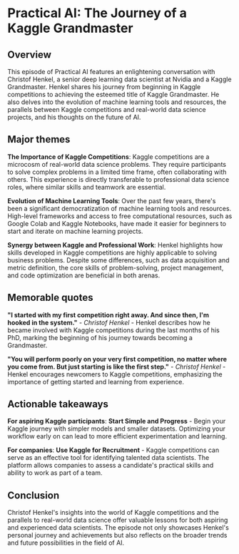 # Practical AI: The Journey of a Kaggle Grandmaster

## Overview

This episode of Practical AI features an enlightening conversation with Christof Henkel, a senior deep learning data scientist at Nvidia and a Kaggle Grandmaster. Henkel shares his journey from beginning in Kaggle competitions to achieving the esteemed title of Kaggle Grandmaster. He also delves into the evolution of machine learning tools and resources, the parallels between Kaggle competitions and real-world data science projects, and his thoughts on the future of AI.

## Major themes

**The Importance of Kaggle Competitions**: Kaggle competitions are a microcosm of real-world data science problems. They require participants to solve complex problems in a limited time frame, often collaborating with others. This experience is directly transferable to professional data science roles, where similar skills and teamwork are essential.

**Evolution of Machine Learning Tools**: Over the past few years, there's been a significant democratization of machine learning tools and resources. High-level frameworks and access to free computational resources, such as Google Colab and Kaggle Notebooks, have made it easier for beginners to start and iterate on machine learning projects.

**Synergy between Kaggle and Professional Work**: Henkel highlights how skills developed in Kaggle competitions are highly applicable to solving business problems. Despite some differences, such as data acquisition and metric definition, the core skills of problem-solving, project management, and code optimization are beneficial in both arenas.

## Memorable quotes

**"I started with my first competition right away. And since then, I'm hooked in the system."** - *Christof Henkel* - Henkel describes how he became involved with Kaggle competitions during the last months of his PhD, marking the beginning of his journey towards becoming a Grandmaster.

**"You will perform poorly on your very first competition, no matter where you come from. But just starting is like the first step."** - *Christof Henkel* - Henkel encourages newcomers to Kaggle competitions, emphasizing the importance of getting started and learning from experience.

## Actionable takeaways

**For aspiring Kaggle participants**: **Start Simple and Progress** - Begin your Kaggle journey with simpler models and smaller datasets. Optimizing your workflow early on can lead to more efficient experimentation and learning.

**For companies**: **Use Kaggle for Recruitment** - Kaggle competitions can serve as an effective tool for identifying talented data scientists. The platform allows companies to assess a candidate's practical skills and ability to work as part of a team.

## Conclusion

Christof Henkel's insights into the world of Kaggle competitions and the parallels to real-world data science offer valuable lessons for both aspiring and experienced data scientists. The episode not only showcases Henkel's personal journey and achievements but also reflects on the broader trends and future possibilities in the field of AI.
